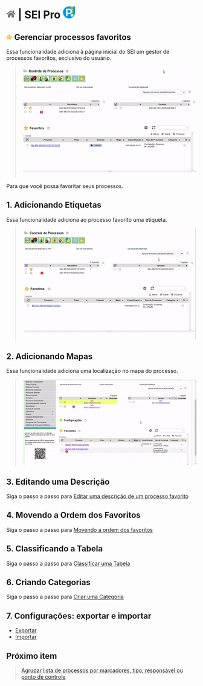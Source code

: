 # [![Home](../img/home.png)](../) |  SEI Pro ![Icone](../img/icon-32.png)

## ![SEI Pro Favoritos](../img/icon-favoritos.png) Gerenciar processos favoritos

Essa funcionalidade adiciona à página inicial do SEI um gestor de processos favoritos, exclusivo do usuário.

> ![Tela Favoritos](../img/tela-favoritos.gif) 

Para que você possa favoritar seus processos.

## 1. Adicionando Etiquetas

Essa funcionalidade adiciona ao processo favorito uma etiqueta.

> ![Tela Etiqueta](../img/tela-etiqueta.gif) 

## 2. Adicionando Mapas

Essa funcionalidade adiciona uma localização no mapa do processo.

> ![Tela Etiqueta](../img/tela-mapa.gif) 


## 3. Editando uma Descrição

Siga o passo a passo para [Editar uma descrição de um processo favorito](../pages/FAVORITOS-DESCRICAO.md)

## 4. Movendo a Ordem dos Favoritos

Siga o passo a passo para [Movendo a ordem dos favoritos](../pages/FAVORITOS-ORDEM.md)

## 5. Classificando a Tabela

Siga o passo a passo para [Classificar uma Tabela](../pages/FAVORITOS-TABELA.md)
 
## 6. Criando Categorias

Siga o passo a passo para [Criar uma Categoria](../pages/FAVORITOS-CATEGORIA.md)

## 7. Configurações: exportar e importar

- [Exportar ](../pages/FAVORITOS-EXPORTAR.md)
- [Importar ](../pages/FAVORITOS-IMPORTAR.md)


## Próximo item

> [Agrupar lista de processos por marcadores, tipo, responsável ou ponto de controle](../pages/AGRUPAR.md)
